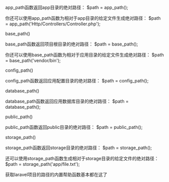 app_path函数返回app目录的绝对路径：
$path = app_path();

你还可以使用app_path函数为相对于app目录的给定文件生成绝对路径：
$path = app_path('Http/Controllers/Controller.php');

base_path()

base_path函数返回项目根目录的绝对路径：
$path = base_path();

你还可以使用base_path函数为相对于应用目录的给定文件生成绝对路径：
$path = base_path('vendor/bin');

config_path()

config_path函数返回应用配置目录的绝对路径：
$path = config_path();

database_path()

database_path函数返回应用数据库目录的绝对路径：
$path = database_path();

public_path()

public_path函数返回public目录的绝对路径：
$path = public_path();

storage_path()

storage_path函数返回storage目录的绝对路径：
$path = storage_path();

还可以使用storage_path函数生成相对于storage目录的给定文件的绝对路径：
$path = storage_path('app/file.txt');

获取laravel项目的路径的内置帮助函数基本都在这了